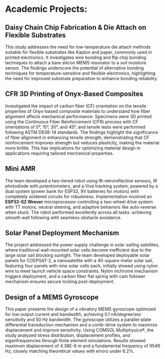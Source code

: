 # Academic Projects:

## Daisy Chain Chip Fabrication \& Die Attach on Flexible Substrates
This study addresses the need for low-temperature die attach methods suitable for flexible substrates like Kapton and paper, commonly used in printed electronics. It investigates wire bonding and flip chip bonding techniques to attach a bare silicon MEMS resonator to a soil moisture sensor. The findings underscore the potential of alternative bonding techniques for temperature-sensitive and flexible electronics, highlighting the need for improved substrate preparation to enhance bonding reliability.


## CFR 3D Printing of Onyx-Based Composites
Investigated the impact of carbon fiber (CF) orientation on the tensile properties of Onyx-based composite materials to understand how fiber alignment affects mechanical performance. Specimens were 3D printed using the Continuous Fiber Reinforcement (CFR) process with CF orientations of 0°, 15°, 30°, and 45°, and tensile tests were performed following ASTM D638-14 standards. The findings highlight the significance of fiber alignment in enhancing tensile strength, demonstrating that CF reinforcement improves strength but reduces plasticity, making the material more brittle. This has implications for optimizing material design in applications requiring tailored mechanical properties.


## Mini AMR
The team developed a two-tiered robot using IR-retroreflective sensors, IR photodiode with potentiometers, and a Vive tracking system, powered by a dual system (power bank for ESP32, 9V batteries for motors) with completely soldered circuits for robustness. Implementation involved an **ESP32-S2 Wrover** microprocessor controlling a two-wheel drive system with TT motors, neutral steering, and adaptive behaviors like auto-reverse when stuck. The robot performed excellently across all tasks: achieving smooth wall following with seamless obstacle avoidance.


## Solar Panel Deployment Mechanism
The project addressed the power supply challenge in solar sailing satellites, where traditional wall-mounted solar cells become inefficient due to the large solar sail blocking sunlight. The team developed deployable solar panels for COEPSAT-2, a nanosatellite with a 40-square-meter solar sail, featuring four panels with nine solar cells each, initially stowed using nylon wire to meet launch vehicle space constraints. Nylon nichrome mechanism triggers deployment, and a carbon fiber flat spring with cam follower mechanism ensures secure locking post-deployment.

## Design of a MEMS Gyroscope
This paper presents the design of a vibratory MEMS gyroscope optimized for low output current and bandwidth, achieving 0.1 nA/degree/sec sensitivity and 50 Hz bandwidth. The gyroscope utilizes a parallel-plate differential transduction mechanism and a comb-drive system to maximize displacement and improve sensitivity. Using COMSOL Multiphysics®, the study analyzed stress distribution, displacement profiles, and eigenfrequencies through finite element simulations. Results showed maximum displacement of 4.38E-9 m and a fundamental frequency of 9549 Hz, closely matching theoretical values with errors under 6.2\%.
